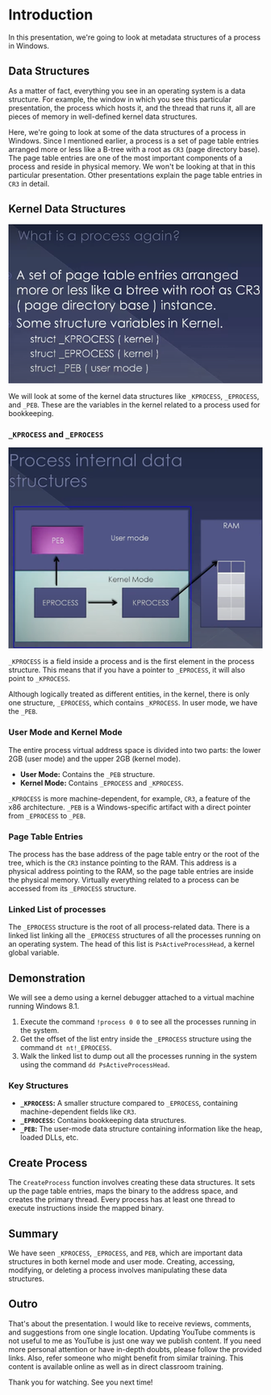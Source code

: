 # Introduction

In this presentation, we're going to look at metadata structures of a process in Windows.

## Data Structures

As a matter of fact, everything you see in an operating system is a data structure. For example, the window in which you see this particular presentation, the process which hosts it, and the thread that runs it, all are pieces of memory in well-defined kernel data structures.

Here, we're going to look at some of the data structures of a process in Windows. Since I mentioned earlier, a process is a set of page table entries arranged more or less like a B-tree with a root as `CR3` (page directory base). The page table entries are one of the most important components of a process and reside in physical memory. We won't be looking at that in this particular presentation. Other presentations explain the page table entries in `CR3` in detail.

## Kernel Data Structures

![alt text](image.png)

We will look at some of the kernel data structures like `_KPROCESS`, `_EPROCESS`, and `_PEB`. These are the variables in the kernel related to a process used for bookkeeping.

### `_KPROCESS` and `_EPROCESS`

![alt text](image-1.png)

`_KPROCESS` is a field inside a process and is the first element in the process structure. This means that if you have a pointer to `_EPROCESS`, it will also point to `_KPROCESS`. 

Although logically treated as different entities, in the kernel, there is only one structure, `_EPROCESS`, which contains `_KPROCESS`. In user mode, we have the `_PEB`.

### User Mode and Kernel Mode

The entire process virtual address space is divided into two parts: the lower 2GB (user mode) and the upper 2GB (kernel mode).

- **User Mode:** Contains the `_PEB` structure.
- **Kernel Mode:** Contains `_EPROCESS` and `_KPROCESS`.

`_KPROCESS` is more machine-dependent, for example, `CR3`, a feature of the x86 architecture. `_PEB` is a Windows-specific artifact with a direct pointer from `_EPROCESS` to `_PEB`.

### Page Table Entries

The process has the base address of the page table entry or the root of the tree, which is the `CR3` instance pointing to the RAM. This address is a physical address pointing to the RAM, so the page table entries are inside the physical memory. Virtually everything related to a process can be accessed from its `_EPROCESS` structure.

### Linked List of processes

The `_EPROCESS` structure is the root of all process-related data. There is a linked list linking all the `_EPROCESS` structures of all the processes running on an operating system. The head of this list is `PsActiveProcessHead`, a kernel global variable.

## Demonstration

We will see a demo using a kernel debugger attached to a virtual machine running Windows 8.1.

1. Execute the command `!process 0 0` to see all the processes running in the system.
2. Get the offset of the list entry inside the `_EPROCESS` structure using the command `dt nt!_EPROCESS`.
3. Walk the linked list to dump out all the processes running in the system using the command `dd PsActiveProcessHead`.

### Key Structures

- **`_KPROCESS`:** A smaller structure compared to `_EPROCESS`, containing machine-dependent fields like `CR3`.
- **`_EPROCESS`:** Contains bookkeeping data structures.
- **`_PEB`:** The user-mode data structure containing information like the heap, loaded DLLs, etc.

## Create Process

The `CreateProcess` function involves creating these data structures. It sets up the page table entries, maps the binary to the address space, and creates the primary thread. Every process has at least one thread to execute instructions inside the mapped binary.

## Summary

We have seen `_KPROCESS`, `_EPROCESS`, and `PEB`, which are important data structures in both kernel mode and user mode. Creating, accessing, modifying, or deleting a process involves manipulating these data structures.

## Outro

That's about the presentation. I would like to receive reviews, comments, and suggestions from one single location. Updating YouTube comments is not useful to me as YouTube is just one way we publish content. If you need more personal attention or have in-depth doubts, please follow the provided links. Also, refer someone who might benefit from similar training. This content is available online as well as in direct classroom training.

Thank you for watching. See you next time!
